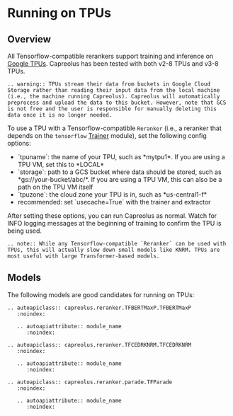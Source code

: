 # Running on TPUs

## Overview
All Tensorflow-compatible rerankers support training and inference on [Google TPUs](https://cloud.google.com/tpu). Capreolus has been tested with both v2-8 TPUs and v3-8 TPUs.

```eval_rst
.. warning:: TPUs stream their data from buckets in Google Cloud Storage rather than reading their input data from the local machine (i.e., the machine running Capreolus). Capreolus will automatically preprocess and upload the data to this bucket. However, note that GCS is not free and the user is responsible for manually deleting this data once it is no longer needed.
```

To use a TPU with a Tensorflow-compatible `Reranker` (i.e., a reranker that depends on the `tensorflow` <a href="autoapi/capreolus/trainer/index.html">Trainer</a> module), set the following config options:
<ul>
<li> `tpuname`: the name of your TPU, such as *mytpu1*. If you are using a TPU VM, set this to *LOCAL* </li>
<li> `storage`: path to a GCS bucket where data should be stored, such as *gs://your-bucket/abc/*. If you are using a TPU VM, this can also be a path on the TPU VM itself </li>
<li> `tpuzone`: the cloud zone your TPU is in, such as *us-central1-f* </li>
<li> recommended: set `usecache=True` with the trainer and extractor </li>
</ul>

After setting these options, you can run Capreolus as normal. Watch for INFO logging messages at the beginning of training to confirm the TPU is being used.

```eval_rst
.. note:: While any Tensorflow-compatible `Reranker` can be used with TPUs, this will actually slow down small models like KNRM. TPUs are most useful with large Transformer-based models.
```

## Models
The following models are good candidates for running on TPUs:

```eval_rst
.. autoapiclass:: capreolus.reranker.TFBERTMaxP.TFBERTMaxP
   :noindex:
   
   .. autoapiattribute:: module_name
      :noindex:
```

```eval_rst
.. autoapiclass:: capreolus.reranker.TFCEDRKNRM.TFCEDRKNRM
   :noindex:
   
   .. autoapiattribute:: module_name
      :noindex:
```

```eval_rst
.. autoapiclass:: capreolus.reranker.parade.TFParade
   :noindex:
   
   .. autoapiattribute:: module_name
      :noindex:
```
